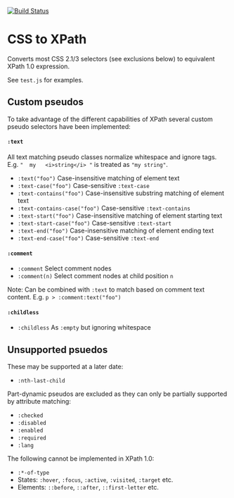 [![Build Status](https://travis-ci.org/peteboere/csstoxpath.svg?branch=master)](https://travis-ci.org/peteboere/csstoxpath)

# CSS to XPath

Converts most CSS 2.1/3 selectors (see exclusions below) to equivalent XPath 1.0 expression.

See `test.js` for examples.


## Custom pseudos

To take advantage of the different capabilities of XPath several custom pseudo selectors have been implemented:

#### `:text`

All text matching pseudo classes normalize whitespace and ignore tags.
E.g. `"  my   <i>string</i> "` is treated as `"my string"`.

* `:text("foo")` Case-insensitive matching of element text
* `:text-case("foo")` Case-sensitive `:text-case`
* `:text-contains("foo")` Case-insensitive substring matching of element text
* `:text-contains-case("foo")` Case-sensitive `:text-contains`
* `:text-start("foo")` Case-insensitive matching of element starting text
* `:text-start-case("foo")` Case-sensitive `:text-start`
* `:text-end("foo")` Case-insensitive matching of element ending text
* `:text-end-case("foo")` Case-sensitive `:text-end`

#### `:comment`

* `:comment` Select comment nodes
* `:comment(n)` Select comment nodes at child position `n`

Note: Can be combined with `:text` to match based on comment text content. E.g. `p > :comment:text("foo")`

#### `:childless`

* `:childless` As `:empty` but ignoring whitespace


## Unsupported psuedos

These may be supported at a later date:

* `:nth-last-child`

Part-dynamic pseudos are excluded as they can only be partially supported by attribute matching:

* `:checked`
* `:disabled`
* `:enabled`
* `:required`
* `:lang`

The following cannot be implemented in XPath 1.0:

* `:*-of-type`
* States: `:hover`, `:focus`, `:active`, `:visited`, `:target` etc.
* Elements: `::before`, `::after`, `::first-letter` etc.
